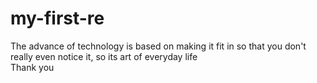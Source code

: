 # my-first-re
The advance of technology is based on making it fit in so that you don't really even notice it, so its art of everyday life
<br>
Thank you 
